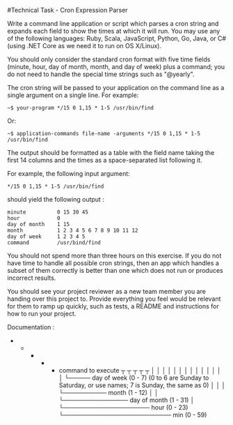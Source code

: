 ﻿#Technical Task - Cron Expression Parser

Write a command line application or script which parses a cron string and expands each field to show the times at which it will run. You may use any of the following languages: Ruby, Scala, JavaScript, Python, Go, Java, or C# (using .NET Core as we need it to run on OS X/Linux). 

You should only consider the standard cron format with five time fields (minute, hour, day of month, month, and day of week) plus a command; you do not need to handle the special time strings such as "@yearly".

The cron string will be passed to your application on the command line as a single argument on a single line. For example:

```~$ your-program */15 0 1,15 * 1-5 /usr/bin/find```

Or:

```~$ application-commands file-name -arguments */15 0 1,15 * 1-5 /usr/bin/find```

The output should be formatted as a table with the field name taking the first 14 columns and the times as a space-separated list following it.

For example, the following input argument:

```*/15 0 1,15 * 1-5 /usr/bin/find```

should yield the following output :

```
minute			0 15 30 45
hour			0
day of month	1 15
month			1 2 3 4 5 6 7 8 9 10 11 12
day of week		1 2 3 4 5
command			/usr/bind/find
```

You should not spend more than three hours on this exercise. If you do not have time to handle all possible cron strings, then an app which handles a subset of them correctly is better than one which does not run or produces incorrect results.

You should see your project reviewer as a new team member you are handing over this project to. Provide everything you feel would be relevant for them to ramp up quickly, such as tests, a README and instructions for how to run your project.



Documentation :

 * * * * *  command to execute
 ┬ ┬ ┬ ┬ ┬
 │ │ │ │ │
 │ │ │ │ │
 │ │ │ │ └───── day of week (0 - 7) (0 to 6 are Sunday to Saturday, or use names; 7 is Sunday, the same as 0)
 │ │ │ └────────── month (1 - 12)
 │ │ └─────────────── day of month (1 - 31)
 │ └──────────────────── hour (0 - 23)
 └───────────────────────── min (0 - 59)
